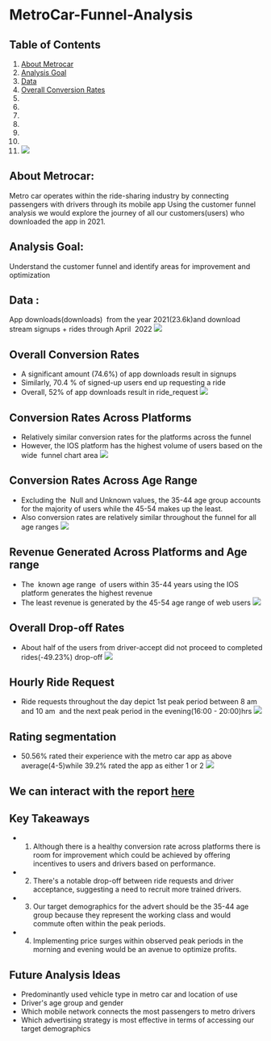 # MetroCar-Funnel-Analysis
## Table of Contents
 1. [About Metrocar](#about-metrocar )
 2. [Analysis Goal](#analysis-goal)
 3. [Data](#data)
 4. [Overall Conversion Rates](#overall-conversion-rates)
 5. [](#)
 6. [](#)
 7. [](#)
 8. [](#)
 9. [](#)
 10. [](#)
 11. [](#)
![](metrocar.png)
## About Metrocar:
Metro car operates within the ride-sharing industry by connecting passengers with drivers through its mobile app
Using the customer funnel analysis we would explore the journey of all our customers(users) who downloaded the app in 2021.
## Analysis Goal:
Understand the customer funnel and identify areas for improvement and optimization
## Data : 
App downloads(downloads)  from the year 2021(23.6k)and download stream signups + rides through April  2022
![](customer_funnel.png)
## Overall Conversion Rates
- A significant amount (74.6%) of app downloads result in signups
- Similarly, 70.4 % of signed-up users end up requesting a ride
- Overall, 52% of app downloads result in ride_request
![](overall_conversion_rates.png)
## Conversion Rates Across Platforms
- Relatively similar conversion rates for the platforms across the funnel
- However, the IOS platform has the highest volume of users based on the wide  funnel chart area
![](connversion_rates_across_platforms.png)
## Conversion Rates Across Age Range
- Excluding the  Null and Unknown values, the 35-44 age group accounts for the majority of users while the 45-54 makes up the least.
- Also conversion rates are relatively similar throughout the funnel for all age ranges
![](conversion_rates_agerange.png)
## Revenue Generated Across Platforms and Age range
- The  known age range  of users within 35-44 years using the IOS platform generates the highest revenue
- The least revenue is generated by the 45-54 age range of web users
![](revenue.png)
## Overall Drop-off Rates
- About half of the users from driver-accept did not proceed to completed rides(-49.23%) drop-off
![](drop_off_rates.png)
## Hourly Ride Request 
- Ride requests throughout the day depict 1st peak period between 8 am and 10 am  and the next peak period in the evening(16:00 - 20:00)hrs
 ![](hourly_ride_request.png) 
## Rating segmentation
- 50.56% rated their experience with the metro car app as above average(4-5)while 39.2% rated the app as either 1 or 2
![](rating.png)
## We can interact with the report [here](https://public.tableau.com/views/MetroCarDashboard/MetroCarDashboard?:language=en-US&:sid=&:display_count=n&:origin=viz_share_link)
## Key Takeaways
- 1. Although there is a healthy conversion rate across platforms there is room for improvement which could be achieved by offering incentives to users and drivers based on performance.
- 2. There's a notable drop-off between ride requests and driver acceptance, suggesting a need to recruit more trained drivers.
- 3. Our target demographics for the advert should be the 35-44 age group because they represent the working class and would commute often within the peak periods.
- 4. Implementing price surges within observed peak periods in the morning and evening would be an avenue to optimize profits.

## Future Analysis Ideas
- Predominantly used vehicle type in metro car and location of use
- Driver's age group and gender
- Which mobile network connects the most passengers to metro drivers
- Which advertising strategy is most effective in terms of accessing our target demographics
